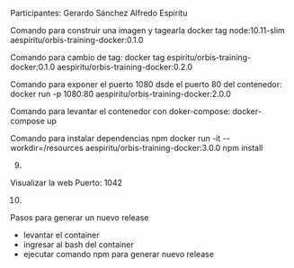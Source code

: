 Participantes:
Gerardo Sánchez
Alfredo Espiritu

Comando para construir una imagen y tagearla
docker tag node:10.11-slim aespiritu/orbis-training-docker:0.1.0

Comando para cambio de tag:
docker tag espiritu/orbis-training-docker:0.1.0 aespiritu/orbis-training-docker:0.2.0

Comando para exponer el puerto 1080 dsde el puerto 80 del contenedor:
	docker run -p 1080:80 aespiritu/orbis-training-docker:2.0.0

Comando para levantar el contenedor con doker-compose:
	docker-compose up
	
Comando para instalar dependencias npm
    docker run -it --workdir=/resources aespiritu/orbis-training-docker:3.0.0 npm install

9.

Visualizar la web
Puerto: 1042

10.

Pasos para generar un nuevo release
- levantar el container
- ingresar al bash del container
- ejecutar comando npm para generar nuevo release